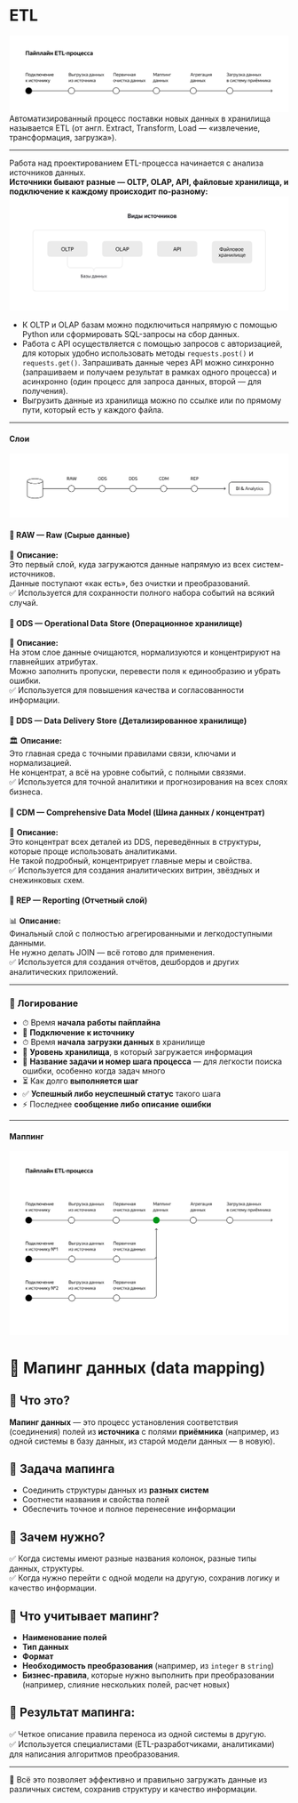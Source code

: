 # ETL 
![pipleETl](/image/pipeETL.png)
Автоматизированный процесс поставки новых данных в хранилища называется ETL (от англ. Extract, Transform, Load — «извлечение, трансформация, загрузка»).  

---

Работа над проектированием ETL-процесса начинается с анализа источников данных.  
**Источники бывают разные — OLTP, OLAP, API, файловые хранилища, и подключение к каждому происходит по-разному:** 
![sources](/image/sources.png) 
- К OLTP и OLAP базам можно подключиться напрямую с помощью Python или сформировать SQL-запросы на сбор данных.  
- Работа с API осуществляется с помощью запросов с авторизацией, для которых удобно использовать методы `requests.post()` и `requests.get()`. Запрашивать данные через API можно синхронно (запрашиваем и получаем результат в рамках одного процесса) и асинхронно (один процесс для запроса данных, второй — для получения).  
- Выгрузить данные из хранилища можно по ссылке или по прямому пути, который есть у каждого файла.  

---

#### Слои  
![layer](/image/layer.png)

#### 🔹 RAW — **Raw** (Сырые данные)
🚀 **Описание:**  
Это первый слой, куда загружаются данные напрямую из всех систем-источников.  
Данные поступают «как есть», без очистки и преобразований.  
✅ Используется для сохранности полного набора событий на всякий случай.

#### 🔹 ODS — **Operational Data Store** (Операционное хранилище)
🧹 **Описание:**  
На этом слое данные очищаются, нормализуются и концентрируют на главнейших атрибутах.  
Можно заполнить пропуски, перевести поля к единообразию и убрать ошибки.  
✅ Используется для повышения качества и согласованности информации.

#### 🔹 DDS — **Data Delivery Store** (Детализированное хранилище)
🏛 **Описание:**  
Это главная среда с точными правилами связи, ключами и нормализацией.  
Не концентрат, а всё на уровне событий, с полными связями.  
✅ Используется для точной аналитики и прогнозирования на всех слоях бизнеса.

#### 🔹 CDM — **Comprehensive Data Model** (Шина данных / концентрат)
🌟 **Описание:**  
Это концентрат всех деталей из DDS, переведённых в структуры, которые проще использовать аналитиками.  
Не такой подробный, концентрирует главные меры и свойства.  
✅ Используется для создания аналитических витрин, звёздных и снежинковых схем.

#### 🔹 REP — **Reporting** (Отчетный слой)
📊 **Описание:**  
Финальный слой с полностью агрегированными и легкодоступными данными.  
Не нужно делать JOIN — всё готово для применения.  
✅ Используется для создания отчётов, дешбордов и других аналитических приложений.  

---

### 📝 Логирование

- ⏱ Время **начала работы пайплайна**
- 🔗 **Подключение к источнику**
- ⏱ Время **начала загрузки данных** в хранилище
- 🏪 **Уровень хранилища**, в который загружается информация
- 🔹 **Название задачи и номер шага процесса** — для легкости поиска ошибки, особенно когда задач много
- ⏳ Как долго **выполняется шаг**
- ✅ **Успешный либо неуспешный статус** такого шага
- ⚡ Последнее **сообщение либо описание ошибки**  

---

#### Маппинг  
![mapping](/image/mapping.png)

# 📝 Мапинг данных (data mapping)

## 🔹 Что это?

**Мапинг данных** — это процесс установления соответствия (соединения) полей из **источника** с полями **приёмника** (например, из одной системы в базу данных, из старой модели данных — в новую).

## 🔹 Задача мапинга

- Соединить структуры данных из **разных систем**
- Соотнести названия и свойства полей
- Обеспечить точное и полное перенесение информации

## 🔹 Зачем нужно?

✅ Когда системы имеют разные названия колонок, разные типы данных, структуры.  
✅ Когда нужно перейти с одной модели на другую, сохранив логику и качество информации.

## 🔹 Что учитывает мапинг?

- **Наименование полей**
- **Тип данных**
- **Формат**
- **Необходимость преобразования** (например, из `integer` в `string`)
- **Бизнес-правила**, которые нужно выполнить при преобразовании (например, слияние нескольких полей, расчет новых)

## 🔹 Результат мапинга:

✅ Четкое описание правила переноса из одной системы в другую.  
✅ Используется специалистами (ETL-разработчиками, аналитиками) для написания алгоритмов преобразования.

---

🚀 Всё это позволяет эффективно и правильно загружать данные из различных систем, сохранив структуру и качество информации.


